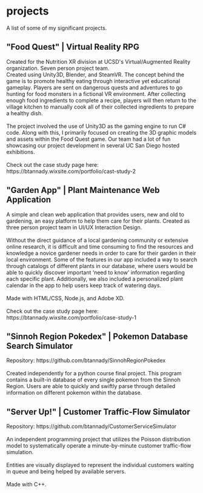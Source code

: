<h1 id="projects">projects</h1>
A list of some of my significant projects.


<h2 id="food-quest">"Food Quest" | Virtual Reality RPG</h2>
Created for the Nutrition XR division at UCSD's Virtual/Augmented Reality organization. Seven person project team. 
<br />
Created using Unity3D, Blender, and SteamVR. The concept behind the game is to promote healthy eating through interactive yet educational gameplay. Players are sent on dangerous quests and adventures to go hunting for food monsters in a fictional VR environment. After collecting enough food ingredients to complete a recipe, players will then return to the village kitchen to manually cook all of their collected ingredients to prepare a healthy dish.
<br />
<br />
The project involved the use of Unity3D as the gaming engine to run C# code. Along with this, I primarily focused on creating the 3D graphic models and assets within the Food Quest game. Our team had a lot of fun showcasing our project development in several UC San Diego hosted exhibitions.
<br />
<br /> 
Check out the case study page here: https://btannady.wixsite.com/portfolio/cast-study-2



<h2 id="garden-app">"Garden App" | Plant Maintenance Web Application</h2>
A simple and clean web application that provides users, new and old to gardening, an easy platform to help them care for their plants. Created as three person project team in UI/UX Interaction Design.
<br />
<br /> 
Without the direct guidance of a local gardening community or extensive online research, it is difficult and time consuming to find the resources and knowledge a novice gardener needs in order to care for their garden in their local environment. 
Some of the features in our app included a way to search through catalogs of different plants in our database, where users would be able to quickly discover important ‘need to know’ information regarding each specific plant. Additionally, we also included a personalized plant calendar in the app to help users keep track of watering days. 
<br />
<br />
Made with HTML/CSS, Node.js, and Adobe XD.
<br />
<br />
Check out the case study page here: https://btannady.wixsite.com/portfolio/case-study-1


<h2 id="pokedex">"Sinnoh Region Pokedex" | Pokemon Database Search Simulator</h2>
Repository: https://github.com/btannady/SinnohRegionPokedex
<br />
<br />
Created independently for a python course final project. This program contains a built-in database of every single pokemon from the Sinnoh Region. Users are able to quickly and swiftly parse through detailed information on different pokemon within the database.


<h2 id="server up!">"Server Up!" | Customer Traffic-Flow Simulator</h2>
Repository: https://github.com/btannady/CustomerServiceSimulator
<br />
<br />
An independent programming project that utilizes the Poisson distribution model to systematically operate a minute-by-minute customer traffic-flow simulation.
<br />
<br />
Entities are visually displayed to represent the individual customers waiting in queue and being helped by available servers.
<br />
<br />
Made with C++.
